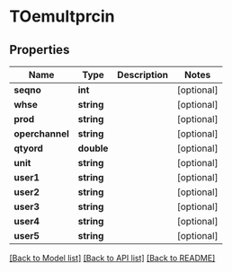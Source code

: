 # TOemultprcin

## Properties
Name | Type | Description | Notes
------------ | ------------- | ------------- | -------------
**seqno** | **int** |  | [optional] 
**whse** | **string** |  | [optional] 
**prod** | **string** |  | [optional] 
**operchannel** | **string** |  | [optional] 
**qtyord** | **double** |  | [optional] 
**unit** | **string** |  | [optional] 
**user1** | **string** |  | [optional] 
**user2** | **string** |  | [optional] 
**user3** | **string** |  | [optional] 
**user4** | **string** |  | [optional] 
**user5** | **string** |  | [optional] 

[[Back to Model list]](../README.md#documentation-for-models) [[Back to API list]](../README.md#documentation-for-api-endpoints) [[Back to README]](../README.md)


